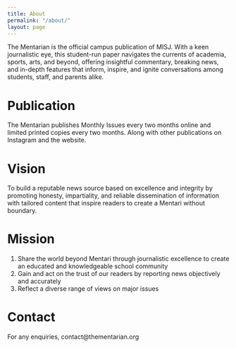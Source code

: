 ```yaml
---
title: About
permalink: "/about/"
layout: page
---
```


The Mentarian is the official campus publication of MISJ. With a keen journalistic eye, this student-run paper navigates the currents of academia, sports, arts, and beyond, offering insightful commentary, breaking news, and in-depth features that inform, inspire, and ignite conversations among students, staff, and parents alike. 

<h1>Publication</h1>

The Mentarian publishes Monthly Issues every two months online and limited printed copies every two months. Along with other publications on Instagram and the website.

<h1>Vision</h1>
To build a reputable news source based on excellence and integrity by promoting honesty, impartiality, and reliable dissemination of information with tailored content that inspire readers to create a Mentari without boundary.

<h1>Mission</h1>
<ol>
    <li>Share the world beyond Mentari through journalistic excellence to create an educated and knowledgeable school community</li>
    <li>Gain and act on the trust of our readers by reporting news objectively and accurately</li>
    <li>Reflect a diverse range of views on major issues</li>
</ol>

<h1>Contact</h1>
For any enquiries, contact@thementarian.org

<!-- <h1>sorry! we are not finished with this page. coming soon</h1> -->